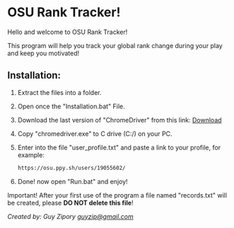 # OSU Rank Tracker!
Hello and welcome to OSU Rank Tracker!

This program will help you track your global rank change during your play and keep you motivated!

## Installation:

1) Extract the files into a folder.

2) Open once the "Installation.bat" File.

3) Download the last version of "ChromeDriver" from this link: [Download](https://chromedriver.chromium.org/)

4) Copy "chromedriver.exe" to C drive (C:/) on your PC.

5) Enter into the file "user_profile.txt" and paste a link to your profile, for example:
   ```txt
   https://osu.ppy.sh/users/19055602/
   ```

6) Done! now open "Run.bat" and enjoy!


Important!
After your first use of the program a file named "records.txt" will be created, please **DO NOT delete this file**!

*Created by:
Guy Zipory
guyzip@gmail.com*

